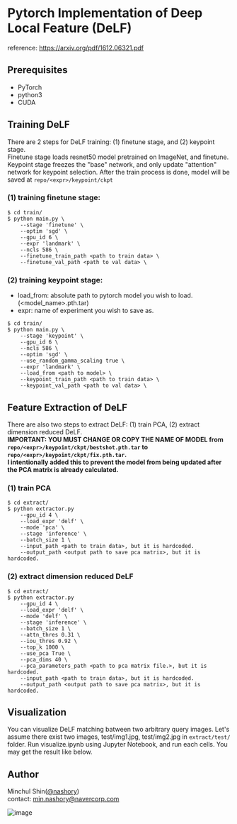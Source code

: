 
# Pytorch Implementation of Deep Local Feature (DeLF)
reference: https://arxiv.org/pdf/1612.06321.pdf


## Prerequisites
+ PyTorch
+ python3
+ CUDA

## Training DeLF
There are 2 steps for DeLF training: (1) finetune stage, and (2) keypoint stage.  
Finetune stage loads resnet50 model pretrained on ImageNet, and finetune.  
Keypoint stage freezes the "base" network, and only update "attention" network for keypoint selection.
After the train process is done, model will be saved at `repo/<expr>/keypoint/ckpt`

### (1) training finetune stage:
~~~shell
$ cd train/
$ python main.py \
    --stage 'finetune' \
    --optim 'sgd' \
    --gpu_id 6 \
    --expr 'landmark' \
    --ncls 586 \
    --finetune_train_path <path to train data> \
    --finetune_val_path <path to val data> \
~~~

### (2) training keypoint stage:
+ load_from: absolute path to pytorch model you wish to load. (<model_name>.pth.tar)
+ expr: name of experiment you wish to save as.
~~~shell
$ cd train/
$ python main.py \
    --stage 'keypoint' \
    --gpu_id 6 \
    --ncls 586 \
    --optim 'sgd' \
    --use_random_gamma_scaling true \
    --expr 'landmark' \
    --load_from <path to model> \
    --keypoint_train_path <path to train data> \
    --keypoint_val_path <path to val data> \
~~~


## Feature Extraction of DeLF
There are also two steps to extract DeLF: (1) train PCA, (2) extract dimension reduced DeLF.  
__IMPORTANT: YOU MUST CHANGE OR COPY THE NAME OF MODEL from `repo/<expr>/keypoint/ckpt/bestshot.pth.tar` to `repo/<expr>/keypoint/ckpt/fix.pth.tar`.__  
__I intentionally added this to prevent the model from being updated after the PCA matrix is already calculated.__

### (1) train PCA
~~~shell
$ cd extract/
$ python extractor.py
    --gpu_id 4 \
    --load_expr 'delf' \
    --mode 'pca' \
    --stage 'inference' \
    --batch_size 1 \
    --input_path <path to train data>, but it is hardcoded.
    --output_path <output path to save pca matrix>, but it is hardcoded.
~~~

### (2) extract dimension reduced DeLF
~~~shell
$ cd extract/
$ python extractor.py
    --gpu_id 4 \
    --load_expr 'delf' \
    --mode 'delf' \
    --stage 'inference' \
    --batch_size 1 \
    --attn_thres 0.31 \
    --iou_thres 0.92 \
    --top_k 1000 \
    --use_pca True \
    --pca_dims 40 \
    --pca_parameters_path <path to pca matrix file.>, but it is hardcoded.
    --input_path <path to train data>, but it is hardcoded.
    --output_path <output path to save pca matrix>, but it is hardcoded.
~~~


## Visualization
You can visualize DeLF matching batween two arbitrary query images.
Let's assume there exist two images, test/img1.jpg, test/img2.jpg in `extract/test/` folder.
Run visualize.ipynb using Jupyter Notebook, and run each cells.
You may get the result like below.



## Author
Minchul Shin([@nashory](https://github.com/nashory))  
contact: min.nashory@navercorp.com   

![image](https://camo.githubusercontent.com/e053bc3e1b63635239e8a44574e819e62ab3e3f4/687474703a2f2f692e67697068792e636f6d2f49634a366e36564a4e6a524e532e676966)
